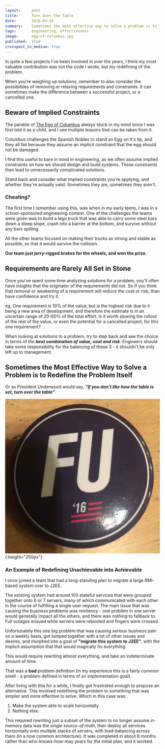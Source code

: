 ```yaml
---
layout:     post
title:      Turn Over the Table
date:       2016-03-14
summary:    Sometimes the most effective way to solve a problem is to redefine the problem itself
tags:       engineering, effectiveness
image:      egg-of-columbus.jpg
published:  true
crosspost_to_medium: true
---
```


In quite a few projects I've been involved in over the years, I think my most valuable contribution was not the code I wrote, but my redefining of the problem.

When you're weighing up solutions, remember to also consider the possibilities of removing or relaxing requirements and constraints. It can sometimes make the difference between a successful project, or a cancelled one.


## Beware of Implied Constraints

The parable of [The Egg of Columbus](https://en.wikipedia.org/wiki/Egg_of_Columbus) always stuck in my mind since I was first told it as a child, and I see multiple lessons that can be taken from it. 

Columbus challenges the Spanish Nobles to stand an Egg on it's tip, and they all fail because they assume an implicit constraint that the egg should not be damaged. 


I find this useful to bare in mind in engineering, as we often assume implied constraints on how we should design and build systems. These constraints then lead to unnecessarily complicated solutions.

Stand back and consider what implied constraints you're applying, and whether they're actually valid. Sometimes they are, sometimes they aren't.

### Cheating?

The first time I remember using this, was when in my early teens, I was in a school-sponsored engineering contest. One of the challenges the teams were given was to build a lego truck that was able to carry some steel bars down a steep slope, crash into a barrier at the bottom, and survive without any bars spilling.

All the other teams focused on making their trucks as strong and stable as possible, so that it would survive the collision.

__Our team just jerry-rigged brakes for the wheels, and won the prize.__


## Requirements are Rarely All Set in Stone

Once you've spent some time analyzing solutions for a problem, you'll often have insights that the originator of the requirements did not. So if you think that removal or weakening of a requirement will reduce the cost or risk, than have confidence and try it.

eg. One requirement is 10% of the value, but is the highest risk due to it being a new area of development, and therefore the estimate is in an uncertain range of 20-60% of the total effort. Is it worth slowing the rollout of the rest of the value, or even the potential for a cancelled project, for this one requirement?

When looking at solutions to a problem, try to step back and see the choice in terms of the ___best combination of value, cost and risk___. Engineers should take some responsibility for the balancing of these 3 - it shouldn't be only left up to management.


## Sometimes the Most Effective Way to Solve a Problem is to Redefine the Problem Itself

Or as President Underwood would say, ___"If you don’t like how the table is set, turn over the table"___. 

![](/assets/fu2016.jpg){:height="250px"}

### An Example of Redefining Unachievable into Achievable

I once joined a team that had a long-standing plan to migrate a large RMI-based system over to J2EE. 

The existing system had around 100 stateful services that were grouped together onto 6 or 7 servers, many of which communicated with each other in the course of fulfilling a single user request.
The main issue that was causing the business problems was resiliency - one problem in one server would generally impact all the others, and there was nothing to fallback to. Full outages ensued while servers were rebooted and fingers were crossed.

Unfortunately this one big problem that was causing serious business pain on a weekly basis, got lumped together with a lot of other issues and desires, and morphed into a goal of __"migrate this system to J2EE"__, with the implicit assumption that that would magically fix everything.

This would require rewriting almost everything, and take an indeterminate amount of time.

That was a __bad__ problem definition (in my experience this is a fairly common smell - a problem defined in terms of an implementation goal).

After living with this for a while, I finally got frustrated enough to propose an alternative. This involved redefining the problem to something that was simpler and more effective to solve. Which in this case was:

1. Make the system able to scale horizontally.
2. Nothing else.

This required rewriting just a subset of the system to no longer assume in-memory data was the single _source-of-truth_, then deploy all services horizontally onto multiple stacks of servers, with load-balancing across them (in a now common architecture). It was completed in about 6 months rather than who-knows-how-may years for the initial plan, and it worked.



